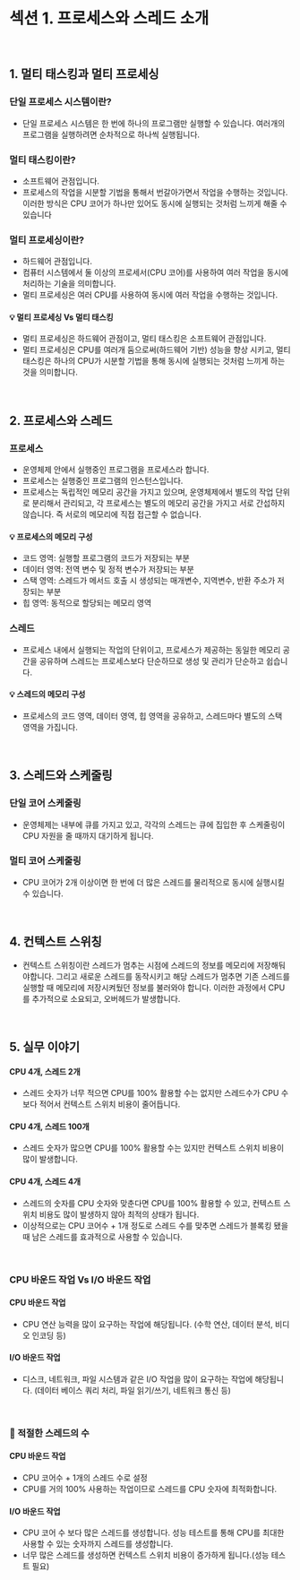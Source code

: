 # 섹션 1. 프로세스와 스레드 소개

<br>

## 1. 멀티 태스킹과 멀티 프로세싱

### 단일 프로세스 시스템이란?

- 단일 프로세스 시스템은 한 번에 하나의 프로그램만 실행할 수 있습니다. 여러개의 프로그램을 실행하려면 순차적으로 하나씩 실행됩니다. 

### 멀티 태스킹이란?

- 소프트웨어 관점입니다.
- 프로세스의 작업을 시분할 기법을 통해서 번갈아가면서 작업을 수행하는 것입니다. 이러한 방식은 CPU 코어가 하나만 있어도 동시에 실행되는 것처럼 느끼게 해줄 수 있습니다

### 멀티 프로세싱이란?

- 하드웨어 관점입니다.
- 컴퓨터 시스템에서 둘 이상의 프로세서(CPU 코어)를 사용하여 여러 작업을 동시에 처리하는 기술을 의미합니다.
- 멀티 프로세싱은 여러 CPU를 사용하여 동시에 여러 작업을 수행하는 것입니다.

#### 💡 멀티 프로세싱 Vs 멀티 태스킹

- 멀티 프로세싱은 하드웨어 관점이고, 멀티 태스킹은 소프트웨어 관점입니다.
- 멀티 프로세싱은 CPU를 여러개 둠으로써(하드웨어 기반) 성능을 향상 시키고, 멀티 태스킹은 하나의 CPU가 시분할 기법을 통해 동시에 실행되는 것처럼 느끼게 하는 것을 의미합니다.

<br>

## 2. 프로세스와 스레드

### 프로세스

- 운영체제 안에서 실행중인 프로그램을 프로세스라 합니다.
- 프로세스는 실행중인 프로그램의 인스턴스입니다.
- 프로세스는 독립적인 메모리 공간을 가지고 있으며, 운영체제에서 별도의 작업 단위로 분리해서 관리되고, 각 프로세스는 별도의 메모리 공간을 가지고 서로 간섭하지 않습니다. 즉 서로의 메모리에 직접 접근할 수 없습니다.

#### 💡 프로세스의 메모리 구성

- 코드 영역: 실행할 프로그램의 코드가 저장되는 부분
- 데이터 영역: 전역 변수 및 정적 변수가 저장되는 부분
- 스택 영역: 스레드가 메서드 호출 시 생성되는 매개변수, 지역변수, 반환 주소가 저장되는 부분
- 힙 영역: 동적으로 할당되는 메모리 영역

### 스레드

- 프로세스 내에서 실행되는 작업의 단위이고, 프로세스가 제공하는 동일한 메모리 공간을 공유하며 스레드는 프로세스보다 단순하므로 생성 및 관리가 단순하고 쉽습니다.

#### 💡 스레드의 메모리 구성

- 프로세스의 코드 영역, 데이터 영역, 힙 영역을 공유하고, 스레드마다 별도의 스택 영역을 가집니다.

<br>

## 3. 스레드와 스케줄링

### 단일 코어 스케줄링

- 운영체제는 내부에 큐를 가지고 있고, 각각의 스레드는 큐에 집입한 후 스케줄링이 CPU 자원을 줄 때까지 대기하게 됩니다.

### 멀티 코어 스케줄링

- CPU 코어가 2개 이상이면 한 번에 더 많은 스레드를 물리적으로 동시에 실행시킬 수 있습니다.

<br>

## 4. 컨텍스트 스위칭

- 컨텍스트 스위칭이란 스레드가 멈추는 시점에 스레드의 정보를 메모리에 저장해둬야합니다. 그리고 새로운 스레드를 동작시키고 해당 스레드가 멈추면 기존 스레드를 실행할 때 메모리에 저장시켜뒀던 정보를 불러와야 합니다. 이러한 과정에서 CPU를 추가적으로 소요되고, 오버헤드가 발생합니다.

<br>

## 5. 실무 이야기

#### CPU 4개, 스레드 2개

- 스레드 숫자가 너무 적으면 CPU를 100% 활용할 수는 없지만 스레드수가 CPU 수보다 적어서 컨텍스트 스위치 비용이 줄어듭니다.

#### CPU 4개, 스레드 100개

- 스레드 숫자가 많으면 CPU를 100% 활용할 수는 있지만 컨텍스트 스위치 비용이 많이 발생합니다.

#### CPU 4개, 스레드 4개

- 스레드의 숫자를 CPU 숫자와 맞춘다면 CPU를 100% 활용할 수 있고, 컨텍스트 스위치 비용도 많이 발생하지 않아 최적의 상태가 됩니다.
- 이상적으로는 CPU 코어수 + 1개 정도로 스레드 수를 맞추면 스레드가 블록킹 됐을 때 남은 스레드를 효과적으로 사용할 수 있습니다.

<br>

### CPU 바운드 작업 Vs I/O 바운드 작업

#### CPU 바운드 작업

- CPU 연산 능력을 많이 요구하는 작업에 해당됩니다. (수학 연산, 데이터 분석, 비디오 인코딩 등)

#### I/O 바운드 작업

- 디스크, 네트워크, 파일 시스템과 같은 I/O 작업을 많이 요구하는 작업에 해당됩니다. (데이터 베이스 쿼리 처리, 파일 읽기/쓰기, 네트워크 통신 등)

<br>

### 🧐 적절한 스레드의 수

#### CPU 바운드 작업

- CPU 코어수 + 1개의 스레드 수로 설정
- CPU를 거의 100% 사용하는 작업이므로 스레드를 CPU 숫자에 최적화합니다.

#### I/O 바운드 작업

- CPU 코어 수 보다 많은 스레드를 생성합니다. 성능 테스트를 통해 CPU를 최대한 사용할 수 있는 숫자까지 스레드를 생성합니다.
- 너무 많은 스레드를 생성하면 컨텍스트 스위치 비용이 증가하게 됩니다.(성능 테스트 필요)


